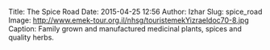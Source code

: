 Title: The Spice Road
Date: 2015-04-25 12:56
Author: Izhar
Slug: spice_road
Image: http://www.emek-tour.org.il/nhsg/touristemekYizraeldoc70-8.jpg
Caption: Family grown and manufactured medicinal plants, spices and quality herbs.
